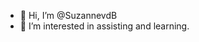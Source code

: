 - 👋 Hi, I’m @SuzannevdB
- 👀 I’m interested in assisting and learning.

<!---
SuzannevdB/SuzannevdB is a ✨ special ✨ repository because its `README.md` (this file) appears on your GitHub profile.
You can click the Preview link to take a look at your changes.
--->

